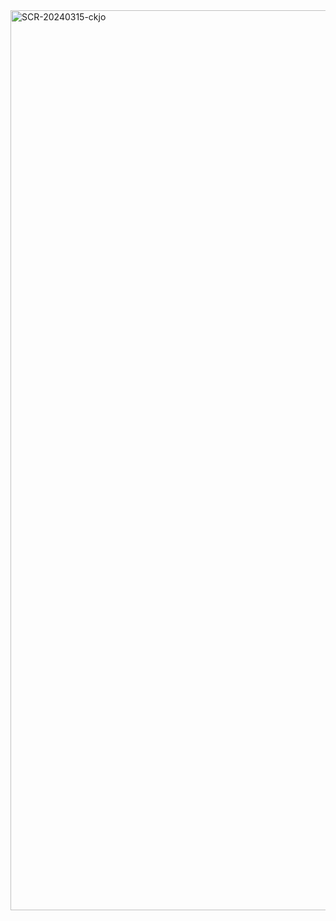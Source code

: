 
<img width="1440" alt="SCR-20240315-ckjo" src="https://github.com/ALL-ALL-ALL/Give-me-five/assets/157831738/b40f9a54-05a9-4a7a-8e68-66ee8473f4c5">
